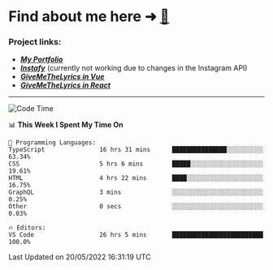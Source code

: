# Find about me here ➜ [🧑](https://pauabella.dev)

### Project links:
- ***[My Portfolio](https://pauabella.dev)***
- ***[Instafy](https://instafy.me)*** (currently not working due to changes in the Instagram API)
- ***[GiveMeTheLyrics in Vue](https://lyrics.pauabella.dev)***
- ***[GiveMeTheLyrics in React](https://pauabella.dev/GiveMeTheLyrics)***

---
<!--START_SECTION:waka-->
![Code Time](http://img.shields.io/badge/Code%20Time-1%2C075%20hrs%207%20mins-blue)

📊 **This Week I Spent My Time On** 

```text
💬 Programming Languages: 
TypeScript               16 hrs 31 mins      ███████████████░░░░░░░░░░   63.34% 
CSS                      5 hrs 6 mins        █████░░░░░░░░░░░░░░░░░░░░   19.61% 
HTML                     4 hrs 22 mins       ████░░░░░░░░░░░░░░░░░░░░░   16.75% 
GraphQL                  3 mins              ░░░░░░░░░░░░░░░░░░░░░░░░░   0.25% 
Other                    0 secs              ░░░░░░░░░░░░░░░░░░░░░░░░░   0.03%

🔥 Editors: 
VS Code                  26 hrs 5 mins       █████████████████████████   100.0%

```


 Last Updated on 20/05/2022 16:31:19 UTC
<!--END_SECTION:waka-->
